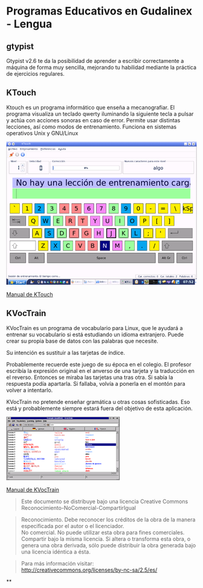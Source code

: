 # Programas Educativos en Gudalinex - Lengua

## gtypist

Gtypist v2.6 te da la posibilidad de aprender a escribir correctamente a máquina de forma muy sencilla, mejorando tu habilidad mediante la práctica de ejercicios regulares.  

## KTouch

Ktouch es un programa informático que enseña a mecanografiar. El programa visualiza un teclado qwerty iluminando la siguiente tecla a pulsar y actúa con acciones sonoras en caso de error. Permite usar distintas lecciones, así como modos de entrenamiento. Funciona en sistemas operativos Unix y GNU/Linux  
  
![ktouch](../img/800px-Ktouch-rafax.png "ktouch")  
  
[Manual de KTouch](http://docs.kde.org/development/es/kdeedu/ktouch/index.html)  

## KVocTrain

KVocTrain es un programa de vocabulario para Linux, que le ayudará a entrenar su vocabulario si está estudiando un idioma extranjero. Puede crear su propia base de datos con las palabras que necesite.

Su intención es sustituir a las tarjetas de índice.

Probablemente recuerde este juego de su época en el colegio. El profesor escribía la expresión original en el anverso de una tarjeta y la traducción en el reverso. Entonces se miraba las tarjetas una tras otra. Si sabía la respuesta podía apartarla. Si fallaba, volvía a ponerla en el montón para volver a intentarlo.

KVocTrain no pretende enseñar gramática u otras cosas sofisticadas. Eso está y probablemente siempre estará fuera del objetivo de esta aplicación.

![kvt](../img/kvt.png "kvt")  

[Manual de KVocTrain](http://docs.kde.org/stable/es/kdeedu/kvoctrain/index.html)  
  
> Este documento se distribuye bajo una licencia Creative Commons Reconocimiento-NoComercial-CompartirIgual  
  
> Reconocimiento. Debe reconocer los créditos de la obra de la manera especificada por el autor o el licenciador.  
> No comercial. No puede utilizar esta obra para fines comerciales.  
> Compartir bajo la misma licencia. Si altera o transforma esta obra, o genera una obra derivada, sólo puede distribuir la obra generada bajo una licencia idéntica a ésta.  
  
  
> Para más información visitar: http://creativecommons.org/licenses/by-nc-sa/2.5/es/



**